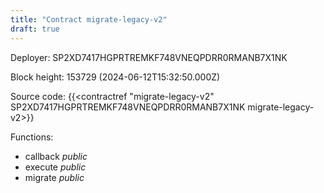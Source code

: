 ```yaml
---
title: "Contract migrate-legacy-v2"
draft: true
---
```

Deployer: SP2XD7417HGPRTREMKF748VNEQPDRR0RMANB7X1NK


 



Block height: 153729 (2024-06-12T15:32:50.000Z)

Source code: {{<contractref "migrate-legacy-v2" SP2XD7417HGPRTREMKF748VNEQPDRR0RMANB7X1NK migrate-legacy-v2>}}

Functions:

* callback _public_
* execute _public_
* migrate _public_
